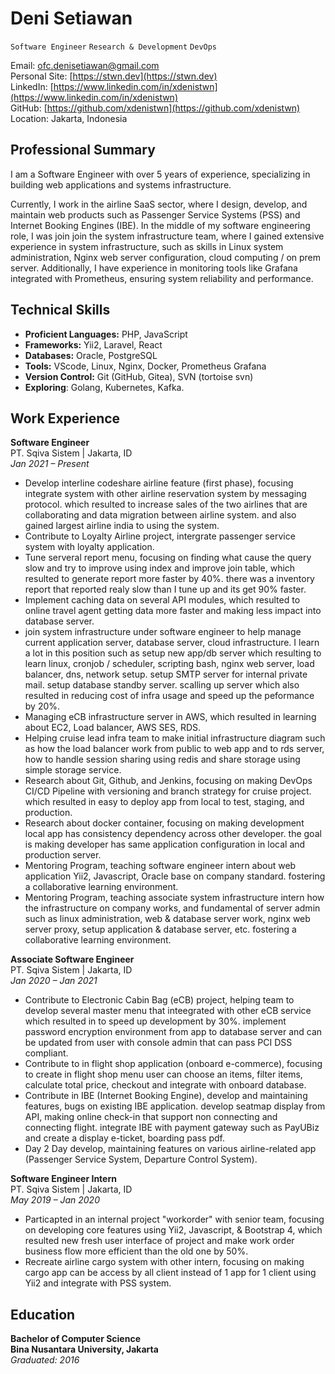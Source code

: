 # **Deni Setiawan** 
`Software Engineer` `Research & Development` `DevOps`

Email: ofc.denisetiawan@gmail.com   
Personal Site: [https://stwn.dev](https://stwn.dev)  
LinkedIn: [https://www.linkedin.com/in/xdenistwn](https://www.linkedin.com/in/xdenistwn)  
GitHub: [https://github.com/xdenistwn](https://github.com/xdenistwn)  
Location: Jakarta, Indonesia  

## **Professional Summary**

I am a Software Engineer with over 5 years of experience, specializing in building web applications and systems infrastructure.

Currently, I work in the airline SaaS sector, where I design, develop, and maintain web products such as Passenger Service Systems (PSS) and Internet Booking Engines (IBE). In the middle of my software engineering role, I was join join the system infrastructure team, where I gained extensive experience in system infrastructure, such as skills in Linux system administration, Nginx web server configuration, cloud computing / on prem server. Additionally, I have experience in monitoring tools like Grafana integrated with Prometheus, ensuring system reliability and performance.

## **Technical Skills**

- **Proficient Languages:** PHP, JavaScript
- **Frameworks:** Yii2, Laravel, React  
- **Databases:** Oracle, PostgreSQL  
- **Tools:** VScode, Linux, Nginx, Docker, Prometheus Grafana
- **Version Control:** Git (GitHub, Gitea), SVN (tortoise svn)
- **Exploring**: Golang, Kubernetes, Kafka.

## **Work Experience**

**Software Engineer**  
PT. Sqiva Sistem | Jakarta, ID     
*Jan 2021 – Present*

- Develop interline codeshare airline feature (first phase), focusing integrate system with other airline reservation system by messaging protocol. which resulted to increase sales of the two airlines that are collaborating and data migration between airline system. and also gained largest airline india to using the system.
- Contribute to Loyalty Airline project, intergrate passenger service system with loyalty application.
- Tune serveral report menu, focusing on finding what cause the query slow and try to improve using index and improve join table, which resulted to generate report more faster by 40%. there was a inventory report that reported realy slow than I tune up and its get 90% faster.
- Implement caching data on several API modules, which resulted to online travel agent getting data more faster and making less impact into database server.
- join system infrastructure under software engineer to help manage current application server, database server, cloud infrastructure. I learn a lot in this position such as setup new app/db server which resulting to learn linux, cronjob / scheduler, scripting bash, nginx web server, load balancer, dns, network setup. setup SMTP server for internal private mail. setup database standby server. scalling up server which also resulted in reducing cost of infra usage and speed up the peformance by 20%.
- Managing eCB infrastructure server in AWS, which resulted in learning about EC2, Load balancer, AWS SES, RDS.
- Helping cruise lead infra team to make initial infrastructure diagram such as how the load balancer work from public to web app and to rds server, how to handle session sharing using redis and share storage using simple storage service.
- Research about Git, Github, and Jenkins, focusing on making DevOps CI/CD Pipeline with versioning and branch strategy for cruise project. which resulted in easy to deploy app from local to test, staging, and production.
- Research about docker container, focusing on making development local app has consistency dependency across other developer. the goal is making developer has same application configuration in local and production server.
- Mentoring Program, teaching software engineer intern about web application Yii2, Javascript, Oracle base on company standard. fostering a collaborative learning environment.
- Mentoring Program, teaching associate system infrastructure intern how the infrastructure on company works, and fundamental of server admin such as linux administration, web & database server work, nginx web server proxy, setup application & database server, etc. fostering a collaborative learning environment.

**Associate Software Engineer**  
PT. Sqiva Sistem | Jakarta, ID      
*Jan 2020 – Jan 2021*

- Contribute to Electronic Cabin Bag (eCB) project, helping team to develop several master menu that inteegrated with other eCB service which resulted in to speed up development by 30%. implement password encryption environment from app to database server and can be updated from user with console admin that can pass PCI DSS compliant.
- Contribute to in flight shop application (onboard e-commerce), focusing to create in flight shop menu user can choose an items, filter items, calculate total price, checkout and integrate with onboard database.
- Contribute in IBE (Internet Booking Engine), develop and maintaining features, bugs on existing IBE application. develop seatmap display from API, making online check-in that support non connecting and connecting flight. integrate IBE with payment gateway such as PayUBiz and create a display e-ticket, boarding pass pdf.
- Day 2 Day develop, maintaining features on various airline-related app (Passenger Service System, Departure Control System).

**Software Engineer Intern**  
PT. Sqiva Sistem | Jakarta, ID         
*May 2019 – Jan 2020*

- Particapted in an internal project "workorder" with senior team, focusing on developing core features using Yii2, Javascript, & Bootstrap 4, which resulted new fresh user interface of project and make work order business flow more efficient than the old one by 50%.
- Recreate airline cargo system with other intern, focusing on making cargo app can be access by all client instead of 1 app for 1 client using Yii2 and integrate with PSS system.

## **Education**

**Bachelor of Computer Science**    
**Bina Nusantara University, Jakarta**  
*Graduated: 2016*
